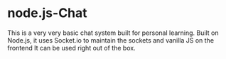 node.js-Chat
============

This is a very very basic chat system built for personal learning. Built on Node.js, it uses Socket.io to maintain the sockets and vanilla JS on the frontend
It can be used right out of the box.
